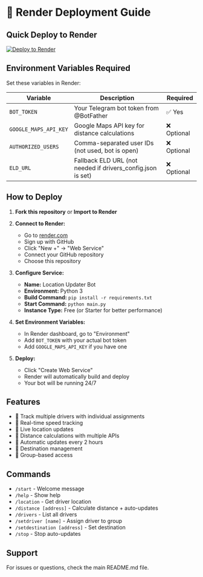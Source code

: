 # 🚀 Render Deployment Guide

## Quick Deploy to Render

[![Deploy to Render](https://render.com/images/deploy-to-render.svg)](https://render.com)

## Environment Variables Required

Set these variables in Render:

| Variable | Description | Required |
|----------|-------------|----------|
| `BOT_TOKEN` | Your Telegram bot token from @BotFather | ✅ Yes |
| `GOOGLE_MAPS_API_KEY` | Google Maps API key for distance calculations | ❌ Optional |
| `AUTHORIZED_USERS` | Comma-separated user IDs (not used, bot is open) | ❌ Optional |
| `ELD_URL` | Fallback ELD URL (not needed if drivers_config.json is set) | ❌ Optional |

## How to Deploy

1. **Fork this repository** or **Import to Render**
2. **Connect to Render:**
   - Go to [render.com](https://render.com)
   - Sign up with GitHub
   - Click "New +" → "Web Service"
   - Connect your GitHub repository
   - Choose this repository

3. **Configure Service:**
   - **Name:** Location Updater Bot
   - **Environment:** Python 3
   - **Build Command:** `pip install -r requirements.txt`
   - **Start Command:** `python main.py`
   - **Instance Type:** Free (or Starter for better performance)

4. **Set Environment Variables:**
   - In Render dashboard, go to "Environment"
   - Add `BOT_TOKEN` with your actual bot token
   - Add `GOOGLE_MAPS_API_KEY` if you have one

5. **Deploy:**
   - Click "Create Web Service"
   - Render will automatically build and deploy
   - Your bot will be running 24/7

## Features

- 🚛 Track multiple drivers with individual assignments
- 💨 Real-time speed tracking
- 📍 Live location updates
- 📏 Distance calculations with multiple APIs
- 🔄 Automatic updates every 2 hours
- 🎯 Destination management
- 🔐 Group-based access

## Commands

- `/start` - Welcome message
- `/help` - Show help
- `/location` - Get driver location
- `/distance [address]` - Calculate distance + auto-updates
- `/drivers` - List all drivers
- `/setdriver [name]` - Assign driver to group
- `/setdestination [address]` - Set destination
- `/stop` - Stop auto-updates

## Support

For issues or questions, check the main README.md file.
